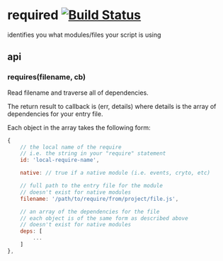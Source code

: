 # required [![Build Status](https://secure.travis-ci.org/shtylman/node-required.png)](http://travis-ci.org/shtylman/node-required)

identifies you what modules/files your script is using

## api

### requires(filename, cb)

Read filename and traverse all of dependencies.

The return result to callback is (err, details) where details is the array of dependencies for your entry file.

Each object in the array takes the following form:

```javascript
{
    // the local name of the require
    // i.e. the string in your "require" statement
    id: 'local-require-name',

    native: // true if a native module (i.e. events, cryto, etc)

    // full path to the entry file for the module
    // doesn't exist for native modules
    filename: '/path/to/require/from/project/file.js',

    // an array of the dependencies for the file
    // each object is of the same form as described above
    // doesn't exist for native modules
    deps: [
        ...
    ]
},
```

